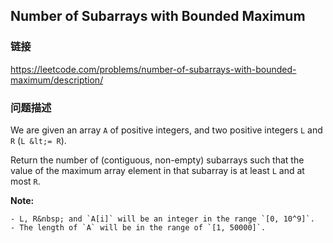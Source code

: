 ## Number of Subarrays with Bounded Maximum  
### 链接  
https://leetcode.com/problems/number-of-subarrays-with-bounded-maximum/description/  
### 问题描述
We are given an array `A` of positive integers, and two positive integers `L` and `R` (`L &lt;= R`).

Return the number of (contiguous, non-empty) subarrays such that the value of the maximum array element in that subarray is at least `L` and at most `R`.

**Note:**

	- L, R&nbsp; and `A[i]` will be an integer in the range `[0, 10^9]`.
	- The length of `A` will be in the range of `[1, 50000]`.
